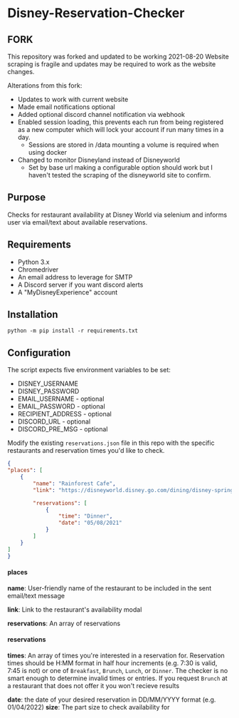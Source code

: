 # Disney-Reservation-Checker

## FORK
This repository was forked and updated to be working 2021-08-20
Website scraping is fragile and updates may be required to work as the website changes.

Alterations from this fork:
* Updates to work with current website
* Made email notifications optional
* Added optional discord channel notification via webhook
* Enabled session loading, this prevents each run from being registered as a new computer which will lock your account if run many times in a day.
  * Sessions are stored in /data mounting a volume is required when using docker
* Changed to monitor Disneyland instead of Disneyworld
  * Set by base url making a configurable option should work but I haven't tested the scraping of the disneyworld site to confirm.

## Purpose

Checks for restaurant availability at Disney World via selenium and informs user via email/text about available reservations. 

## Requirements

* Python 3.x
* Chromedriver
* An email address to leverage for SMTP
* A Discord server if you want discord alerts
* A "MyDisneyExperience" account

## Installation

```
python -m pip install -r requirements.txt
```

## Configuration

The script expects five environment variables to be set:
* DISNEY_USERNAME
* DISNEY_PASSWORD
* EMAIL_USERNAME - optional
* EMAIL_PASSWORD - optional
* RECIPIENT_ADDRESS - optional
* DISCORD_URL - optional
* DISCORD_PRE_MSG - optional

Modify the existing `reservations.json` file in this repo with the specific restaurants and reservation times you'd like to check.

```json
{
"places": [
	{
		"name": "Rainforest Cafe",
		"link": "https://disneyworld.disney.go.com/dining/disney-springs/rainforest-cafe-disney-springs/availability-modal",

		"reservations": [
			{
				"time": "Dinner",
				"date": "05/08/2021"
			}
		]
	}
]
}
```

#### places

**name**: User-friendly name of the restaurant to be included in the sent email/text message

**link**: Link to the restaurant's availability modal

**reservations**: An array of reservations

#### reservations

**times**: An array of times you're interested in a reservation for. Reservation times should be H:MM format in half hour increments (e.g. 7:30 is valid, 7:45 is not) or one of `Breakfast`, `Brunch`, `Lunch`, or `Dinner`. The checker is no smart enough to determine invalid times or entries. If you request `Brunch` at a restaurant that does not offer it you won't recieve results

**date**: the date of your desired reservation in DD/MM/YYYY format (e.g. 01/04/2022)
**size**: The part size to check availability for
